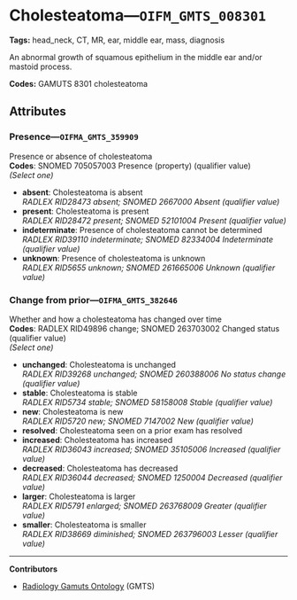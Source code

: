 # Cholesteatoma—`OIFM_GMTS_008301`

**Tags:** head_neck, CT, MR, ear, middle ear, mass, diagnosis

An abnormal growth of squamous epithelium in the middle ear and/or mastoid process.

**Codes:** GAMUTS 8301 cholesteatoma

## Attributes

### Presence—`OIFMA_GMTS_359909`

Presence or absence of cholesteatoma  
**Codes**: SNOMED 705057003 Presence (property) (qualifier value)  
*(Select one)*

- **absent**: Cholesteatoma is absent  
_RADLEX RID28473 absent; SNOMED 2667000 Absent (qualifier value)_
- **present**: Cholesteatoma is present  
_RADLEX RID28472 present; SNOMED 52101004 Present (qualifier value)_
- **indeterminate**: Presence of cholesteatoma cannot be determined  
_RADLEX RID39110 indeterminate; SNOMED 82334004 Indeterminate (qualifier value)_
- **unknown**: Presence of cholesteatoma is unknown  
_RADLEX RID5655 unknown; SNOMED 261665006 Unknown (qualifier value)_

### Change from prior—`OIFMA_GMTS_382646`

Whether and how a cholesteatoma has changed over time  
**Codes**: RADLEX RID49896 change; SNOMED 263703002 Changed status (qualifier value)  
*(Select one)*

- **unchanged**: Cholesteatoma is unchanged  
_RADLEX RID39268 unchanged; SNOMED 260388006 No status change (qualifier value)_
- **stable**: Cholesteatoma is stable  
_RADLEX RID5734 stable; SNOMED 58158008 Stable (qualifier value)_
- **new**: Cholesteatoma is new  
_RADLEX RID5720 new; SNOMED 7147002 New (qualifier value)_
- **resolved**: Cholesteatoma seen on a prior exam has resolved  
- **increased**: Cholesteatoma has increased  
_RADLEX RID36043 increased; SNOMED 35105006 Increased (qualifier value)_
- **decreased**: Cholesteatoma has decreased  
_RADLEX RID36044 decreased; SNOMED 1250004 Decreased (qualifier value)_
- **larger**: Cholesteatoma is larger  
_RADLEX RID5791 enlarged; SNOMED 263768009 Greater (qualifier value)_
- **smaller**: Cholesteatoma is smaller  
_RADLEX RID38669 diminished; SNOMED 263796003 Lesser (qualifier value)_

---

**Contributors**

- [Radiology Gamuts Ontology](https://gamuts.net/) (GMTS)